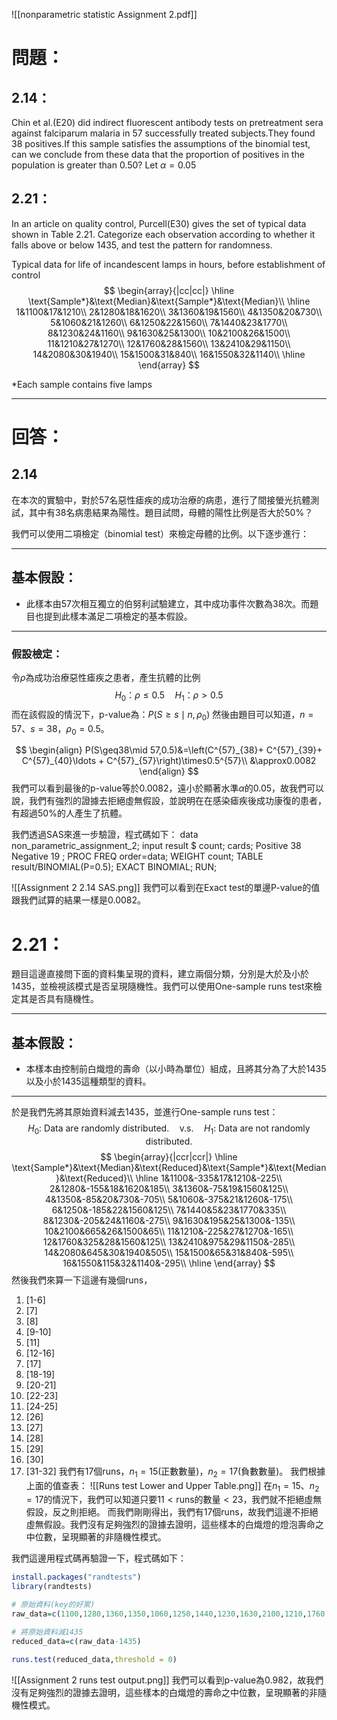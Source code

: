 ![[nonparametric statistic Assignment 2.pdf]]
# 問題：
## 2.14：
Chin et al.(E20) did indirect fluorescent antibody tests on pretreatment sera against falciparum malaria in 57 successfully treated subjects.They found 38 positives.If this sample  satisfies the assumptions of the binomial test, can we conclude from these data that the proportion of positives in the population is greater than 0.50? Let $\alpha=0.05$ 
## 2.21：
In an article on quality control, Purcell(E30) gives the set of typical data shown in Table 2.21. Categorize each observation according to whether it falls above or below 1435, and test the pattern for randomness.

Typical data for life of incandescent lamps in hours, before establishment of control
$$
\begin{array}{|cc|cc|}
\hline
\text{Sample*}&\text{Median}&\text{Sample*}&\text{Median}\\
 \hline
1&1100&17&1210\\
2&1280&18&1620\\
3&1360&19&1560\\
4&1350&20&730\\
5&1060&21&1260\\
6&1250&22&1560\\
7&1440&23&1770\\
8&1230&24&1160\\
9&1630&25&1300\\
10&2100&26&1500\\
11&1210&27&1270\\
12&1760&28&1560\\
13&2410&29&1150\\
14&2080&30&1940\\
15&1500&31&840\\
16&1550&32&1140\\
\hline
\end{array}
$$

\*Each sample contains five lamps

 - - -
# 回答：
## 2.14
在本次的實驗中，對於57名惡性瘧疾的成功治療的病患，進行了間接螢光抗體測試，其中有38名病患結果為陽性。題目試問，母體的陽性比例是否大於50%？

我們可以使用二項檢定（binomial test）來檢定母體的比例。以下逐步進行：
- - -
## 基本假設：
- 此樣本由57次相互獨立的伯努利試驗建立，其中成功事件次數為38次。而題目也提到此樣本滿足二項檢定的基本假設。
- - -
### 假設檢定：
令$\rho$為成功治療惡性瘧疾之患者，產生抗體的比例
$$
H_0：\rho\leq0.5\quad H_1：\rho>0.5
$$
而在該假設的情況下，p-value為：$P(S\geq s\mid n,\rho_0)$
然後由題目可以知道，$n=57$、$s=38$，$\rho_0=0.5$。

$$
\begin{align}
P(S\geq38\mid 57,0.5)&=\left(C^{57}_{38}+ C^{57}_{39}+ C^{57}_{40}\ldots + C^{57}_{57}\right)\times0.5^{57}\\
&\approx0.0082
\end{align}
$$
我們可以看到最後的p-value等於0.0082，遠小於顯著水準$\alpha$的0.05，故我們可以說，我們有強烈的證據去拒絕虛無假設，並說明在在感染瘧疾後成功康復的患者，有超過50%的人產生了抗體。

我們透過SAS來進一步驗證，程式碼如下：
data non_parametric_assignment_2;
input result $ count;
cards;
Positive 38
Negative 19
;
PROC FREQ order=data;
WEIGHT count;
TABLE result/BINOMIAL(P=0.5);
EXACT BINOMIAL;
RUN;

![[Assignment 2 2.14 SAS.png]]
我們可以看到在Exact test的單邊P-value的值跟我們試算的結果一樣是0.0082。

# 2.21：
題目這邊直接問下面的資料集呈現的資料，建立兩個分類，分別是大於及小於1435，並檢視該模式是否呈現隨機性。我們可以使用One-sample runs test來檢定其是否具有隨機性。
- - -
## 基本假設：
- 本樣本由控制前白熾燈的壽命（以小時為單位）組成，且將其分為了大於1435以及小於1435這種類型的資料。
- - - 


於是我們先將其原始資料減去1435，並進行One-sample runs test：
$$H_0\text{: Data are randomly distributed.}\quad\text{v.s.}\quad
H_1\text{: Data are not randomly distributed.}
$$
$$
\begin{array}{|ccr|ccr|}
\hline
\text{Sample*}&\text{Median}&\text{Reduced}&\text{Sample*}&\text{Median}&\text{Reduced}\\
 \hline
1&1100&-335&17&1210&-225\\
2&1280&-155&18&1620&185\\
3&1360&-75&19&1560&125\\
4&1350&-85&20&730&-705\\
5&1060&-375&21&1260&-175\\
6&1250&-185&22&1560&125\\
7&1440&5&23&1770&335\\
8&1230&-205&24&1160&-275\\
9&1630&195&25&1300&-135\\
10&2100&665&26&1500&65\\
11&1210&-225&27&1270&-165\\
12&1760&325&28&1560&125\\
13&2410&975&29&1150&-285\\
14&2080&645&30&1940&505\\
15&1500&65&31&840&-595\\
16&1550&115&32&1140&-295\\
\hline
\end{array}
$$
然後我們來算一下這邊有幾個runs，
1. \[1-6\]
2. \[7\]
3. \[8\]
4. \[9-10\]
5. \[11\]
6. \[12-16\]
7. \[17\]
8. \[18-19\]
9. \[20-21\]
10. \[22-23\]
11. \[24-25\]
12. \[26\]
13. \[27\]
14. \[28\]
15. \[29\]
16. \[30\]
17. \[31-32\]
我們有17個runs，$n_1=15$(正數數量)，$n_2=17$(負數數量)。
我們根據上面的值查表：
![[Runs test Lower and Upper Table.png]]
在$n_1=15$、$n_2=17$的情況下，我們可以知道只要$11<\text{runs的數量}<23$，我們就不拒絕虛無假設，反之則拒絕。
而我們剛剛得出，我們有17個runs，故我們這邊不拒絕虛無假設。我們沒有足夠強烈的證據去證明，這些樣本的白熾燈的燈泡壽命之中位數，呈現顯著的非隨機性模式。

我們這邊用程式碼再驗證一下，程式碼如下：
``` R
install.packages("randtests")
library(randtests)

# 原始資料(key的好累)
raw_data=c(1100,1280,1360,1350,1060,1250,1440,1230,1630,2100,1210,1760,2410,2080,1500,1550,1210,1620,1560,730,1260,1560,1770,1160,1300,1500,1270,1560,1150,1940,840,1140)

# 將原始資料減1435
reduced_data=c(raw_data-1435)

runs.test(reduced_data,threshold = 0)
```

![[Assignment 2 runs test output.png]]
我們可以看到p-value為0.982，故我們沒有足夠強烈的證據去證明，這些樣本的白熾燈的壽命之中位數，呈現顯著的非隨機性模式。